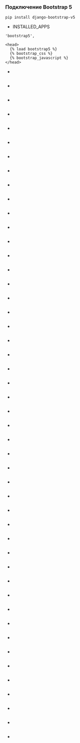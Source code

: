 ### Подключение Bootstrap 5 
```
pip install django-bootstrap-v5
```
* INSTALLED_APPS
```
'bootstrap5',
```
```
<head>
  {% load bootstrap5 %}
  {% bootstrap_css %}
  {% bootstrap_javascript %}
</head>
```
* 
```

```
* 
```

```
* 
```

```
* 
```

```
* 
```

```
* 
```

```
* 
```

```
* 
```

```
* 
```

```
* 
```

```
* 
```

```
* 
```

```
* 
```

```
* 
```

```
* 
```

```
* 
```

```
* 
```

```
* 
```

```
* 
```

```
* 
```

```
* 
```

```
* 
```

```
* 
```

```
* 
```

```
* 
```

```
* 
```

```
* 
```

```
* 
```

```
* 
```

```
* 
```

```
* 
```

```
* 
```

```
* 
```

```
* 
```

```
* 
```

```
* 
```

```
* 
```

```
* 
```

```
* 
```

```
* 
```

```
* 
```

```
* 
```

```
* 
```

```
* 
```

```
* 
```

```
* 
```

```
* 
```

```
* 
```

```
